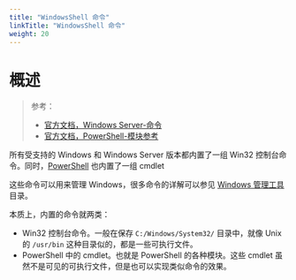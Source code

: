```yaml
---
title: "WindowsShell 命令"
linkTitle: "WindowsShell 命令"
weight: 20
---
```


# 概述
>
> 参考：
>
> - [官方文档，Windows Server-命令](https://learn.microsoft.com/en-us/windows-server/administration/windows-commands/windows-commands)
> - [官方文档，PowerShell-模块参考](https://learn.microsoft.com/en-us/powershell/module)

所有受支持的 Windows 和 Windows Server 版本都内置了一组 Win32 控制台命令。同时，[PowerShell](/docs/1.操作系统/4.Terminal%20与%20Shell/WindowsShell/PowerShell/PowerShell.md) 也内置了一组 cmdlet

这些命令可以用来管理 Windows，很多命令的详解可以参见 [Windows 管理工具](/docs/1.操作系统/Y.Windows%20管理/Windows%20管理工具/_index.md) 目录。

本质上，内置的命令就两类：

- Win32 控制台命令。一般在保存 `C:/Windows/System32/` 目录中，就像 Unix 的 `/usr/bin` 这种目录似的，都是一些可执行文件。
- PowerShell 中的 cmdlet。也就是 PowerShell 的各种模块。这些 cmdlet 虽然不是可见的可执行文件，但是也可以实现类似命令的效果。
